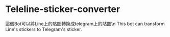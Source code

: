 # Teleline-sticker-converter
這個Bot可以將Line上的貼圖轉換成telegram上的貼圖\n    This bot can transform Line's stickers to Telegram's sticker.
